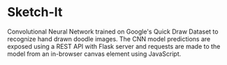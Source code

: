 # Sketch-It
Convolutional Neural Network trained on Google's Quick Draw Dataset to recognize hand drawn doodle images. The CNN model predictions are exposed using a REST API with Flask server and requests are made to the model from an in-browser canvas element using JavaScript.
